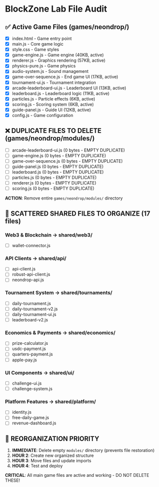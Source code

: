 # BlockZone Lab File Audit

## ✅ Active Game Files (games/neondrop/)
- [x] index.html - Game entry point
- [x] main.js - Core game logic  
- [x] style.css - Game styles
- [x] game-engine.js - Game engine (40KB, active)
- [x] renderer.js - Graphics rendering (57KB, active)
- [x] physics-pure.js - Game physics
- [x] audio-system.js - Sound management
- [x] game-over-sequence.js - End game UI (17KB, active)
- [x] tournament-ui.js - Tournament integration
- [x] arcade-leaderboard-ui.js - Leaderboard UI (13KB, active)
- [x] leaderboard.js - Leaderboard logic (11KB, active)
- [x] particles.js - Particle effects (6KB, active)
- [x] scoring.js - Scoring system (6KB, active)
- [x] guide-panel.js - Guide UI (12KB, active)
- [x] config.js - Game configuration

## ❌ DUPLICATE FILES TO DELETE (games/neondrop/modules/)
- [ ] arcade-leaderboard-ui.js (0 bytes - EMPTY DUPLICATE)
- [ ] game-engine.js (0 bytes - EMPTY DUPLICATE)
- [ ] game-over-sequence.js (0 bytes - EMPTY DUPLICATE)
- [ ] guide-panel.js (0 bytes - EMPTY DUPLICATE)
- [ ] leaderboard.js (0 bytes - EMPTY DUPLICATE)
- [ ] particles.js (0 bytes - EMPTY DUPLICATE)
- [ ] renderer.js (0 bytes - EMPTY DUPLICATE)
- [ ] scoring.js (0 bytes - EMPTY DUPLICATE)

**ACTION**: Remove entire `games/neondrop/modules/` directory

## 📁 SCATTERED SHARED FILES TO ORGANIZE (17 files)

### Web3 & Blockchain → shared/web3/
- [ ] wallet-connector.js

### API Clients → shared/api/
- [ ] api-client.js
- [ ] robust-api-client.js
- [ ] neondrop-api.js

### Tournament System → shared/tournaments/
- [ ] daily-tournament.js
- [ ] daily-tournament-v2.js
- [ ] daily-tournament-ui.js
- [ ] leaderboard-v2.js

### Economics & Payments → shared/economics/
- [ ] prize-calculator.js
- [ ] usdc-payment.js
- [ ] quarters-payment.js
- [ ] apple-pay.js

### UI Components → shared/ui/
- [ ] challenge-ui.js
- [ ] challenge-system.js

### Platform Features → shared/platform/
- [ ] identity.js
- [ ] free-daily-game.js
- [ ] revenue-dashboard.js

## 🎯 REORGANIZATION PRIORITY
1. **IMMEDIATE**: Delete empty `modules/` directory (prevents file restoration)
2. **HOUR 2**: Create new organized structure 
3. **HOUR 3**: Move files and update imports
4. **HOUR 4**: Test and deploy

**CRITICAL**: All main game files are active and working - DO NOT DELETE THESE!
